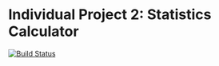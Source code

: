 # Individual Project 2: Statistics Calculator
[![Build Status](https://travis-ci.org/dv258/is218-individual_project2.svg?branch=master)](https://travis-ci.org/dv258/is218-individual_project2)
